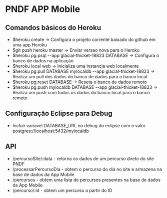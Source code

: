 # PNDF APP Mobile

## Comandos básicos do Heroku

* $heroku create -> Configura o projeto corrente baixado do github em uma app Heroku
* $git push heroku master -> Enviar versao nova para o Heroku
* $heroku pg:psql --app glacial-thicket-18823 DATABASE -> Configura o banco de dados na aplicação
* $heroku local web -> Inicializa uma instancia web localmente
* $heroku pg:pull DATABASE mylocaldb --app glacial-thicket-18823 -> Realiza um pull dos dados do banco de dados para o banco local
* $heroku pg:reset DATABASE -> Reseta o banco de dados remoto
* $heroku pg:push mylocaldb DATABASE --app glacial-thicket-18823 -> Realiza um push com todos os dados do banco local para o banco remoto


## Configuração Eclipse para Debug
* Incluir variavel DATABASE_URL no debug do eclipse com o valor postgres://localhost:5432/mylocaldb

## API
* /percursoSite/:data - retorna os dados de um percurso direto do site PNDF
* /processarPercursoDia - obtem o percurso do dia no site e armazena na base de dados da App Mobile
* /percursos - obtem uma lista de percursos presentes na base de dados da App Mobile
* /percurso/:id - obtem um percurso a partir do ID